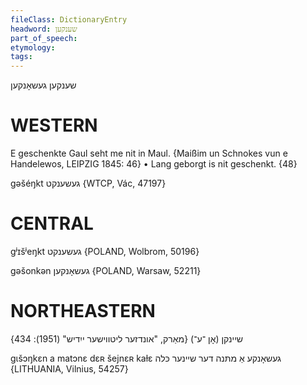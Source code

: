 ```yaml
---
fileClass: DictionaryEntry
headword: שענקען
part_of_speech: 
etymology: 
tags: 
---
```

שענקען
געשאָנקען

WESTERN
========

E geschenkte Gaul seht me nit in Maul.
{Maißim un Schnokes vun e Handelewos, LEIPZIG 1845: 46}
	•	Lang geborgt is nit geschenkt. {48}

gəšéŋkt געשענקט {WTCP, Vác, 47197}

CENTRAL
========

gʲɪšʲeŋkt געשענקט {POLAND, Wolbrom, 50196}

gəšonkən געשאָנקען {POLAND, Warsaw, 52211}

NORTHEASTERN
==============

שיינקן (אָן ־ע־)
{מאַרק, "אונדזער ליטווישער ייִדיש" (1951): 434}

gɩšɔŋkɛn a matɔnɛ dɛʀ šejnɛʀ kaɫɛ געשאָנקע אַ מתּנה דער שיינער כּלה  {LITHUANIA, Vilnius, 54257}
